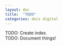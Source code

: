 ```yaml
---
layout: doc
title:  "TODO"
categories: docs digital
---
```


TODO: Create index.  
TODO: Document things!

